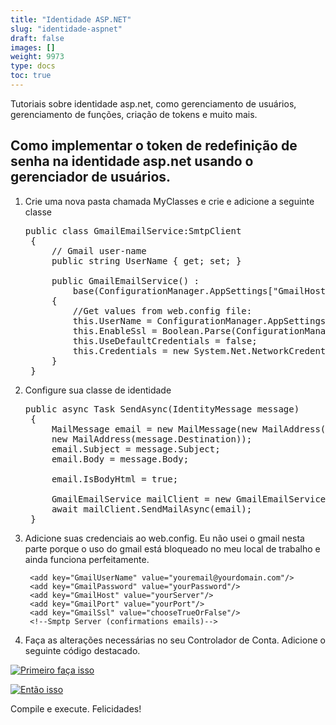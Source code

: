 ```yaml
---
title: "Identidade ASP.NET"
slug: "identidade-aspnet"
draft: false
images: []
weight: 9973
type: docs
toc: true
---
```


Tutoriais sobre identidade asp.net, como gerenciamento de usuários, gerenciamento de funções, criação de tokens e muito mais.

## Como implementar o token de redefinição de senha na identidade asp.net usando o gerenciador de usuários.
1. Crie uma nova pasta chamada MyClasses e crie e adicione a seguinte classe
    
    <pre>public class GmailEmailService:SmtpClient
    {
        // Gmail user-name
        public string UserName { get; set; }

        public GmailEmailService() :
            base(ConfigurationManager.AppSettings["GmailHost"], Int32.Parse(ConfigurationManager.AppSettings["GmailPort"]))
        {
            //Get values from web.config file:
            this.UserName = ConfigurationManager.AppSettings["GmailUserName"];
            this.EnableSsl = Boolean.Parse(ConfigurationManager.AppSettings["GmailSsl"]);
            this.UseDefaultCredentials = false;
            this.Credentials = new System.Net.NetworkCredential(this.UserName, ConfigurationManager.AppSettings["GmailPassword"]);
        }
    }</pre>

2. Configure sua classe de identidade

    <pre>public async Task SendAsync(IdentityMessage message)
    {
        MailMessage email = new MailMessage(new MailAddress("youremailadress@domain.com", "(any subject here)"),
        new MailAddress(message.Destination));
        email.Subject = message.Subject;
        email.Body = message.Body;

        email.IsBodyHtml = true;

        GmailEmailService mailClient = new GmailEmailService();
        await mailClient.SendMailAsync(email);
    }</pre>

3. Adicione suas credenciais ao web.config. Eu não usei o gmail nesta parte porque o uso do gmail está bloqueado no meu local de trabalho e ainda funciona perfeitamente.

    <appSettings>
        <add key="webpages:Version" value="3.0.0.0" />
        <add key="webpages:Enabled" value="false" />
        <add key="ClientValidationEnabled" value="true" />
        <add key="UnobtrusiveJavaScriptEnabled" value="true" />
    
        <add key="GmailUserName" value="youremail@yourdomain.com"/>
        <add key="GmailPassword" value="yourPassword"/>
        <add key="GmailHost" value="yourServer"/>
        <add key="GmailPort" value="yourPort"/>
        <add key="GmailSsl" value="chooseTrueOrFalse"/>
        <!--Smptp Server (confirmations emails)-->
    </appSettings>

4. Faça as alterações necessárias no seu Controlador de Conta. Adicione o seguinte código destacado.

[![Primeiro faça isso][1]][1]

[![Então isso][2]][2]
    


[1]: https://i.stack.imgur.com/mJz6k.jpg
[2]: https://i.stack.imgur.com/S8jvL.jpg

Compile e execute. Felicidades!

